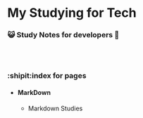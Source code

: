 # My Studying for Tech
### :smiley_cat: Study Notes for developers 📖
<br>
</br>

### :shipit:index for pages


- #### MarkDown
  - Markdown Studies
